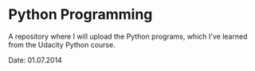 Python Programming
==================

A repository where I will upload the Python programs, which I've learned from the Udacity Python course.



















Date: 01.07.2014
